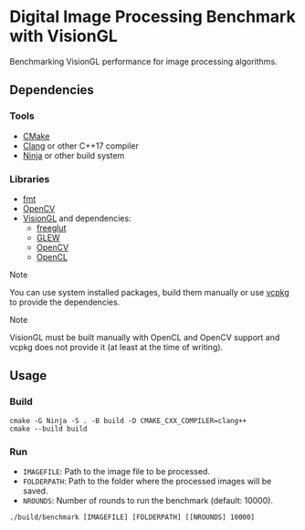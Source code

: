 # Digital Image Processing Benchmark with VisionGL

Benchmarking VisionGL performance for image processing algorithms.

## Dependencies

### Tools

- [CMake](https://cmake.org/)
- [Clang](https://clang.llvm.org/) or other C++17 compiler
- [Ninja](https://ninja-build.org/) or other build system

### Libraries

- [fmt](https://fmt.dev/11.1/)
- [OpenCV](https://opencv.org/)
- [VisionGL](https://github.com/jusqua/visiongl) and dependencies:
  - [freeglut](https://freeglut.sourceforge.net/)
  - [GLEW](https://glew.sourceforge.net/)
  - [OpenCV](https://opencv.org/)
  - [OpenCL](https://github.com/KhronosGroup/OpenCL-SDK)

> [!NOTE]
> You can use system installed packages, build them manually or use [vcpkg](https://vcpkg.io) to provide the dependencies.

> [!NOTE]
> VisionGL must be built manually with OpenCL and OpenCV support and vcpkg does not provide it (at least at the time of writing).

## Usage

### Build

```shell
cmake -G Ninja -S . -B build -D CMAKE_CXX_COMPILER=clang++
cmake --build build
```

### Run

- `IMAGEFILE`: Path to the image file to be processed.
- `FOLDERPATH`: Path to the folder where the processed images will be saved.
- `NROUNDS`: Number of rounds to run the benchmark (default: 10000).

```shell
./build/benchmark [IMAGEFILE] [FOLDERPATH] [[NROUNDS] 10000]
```